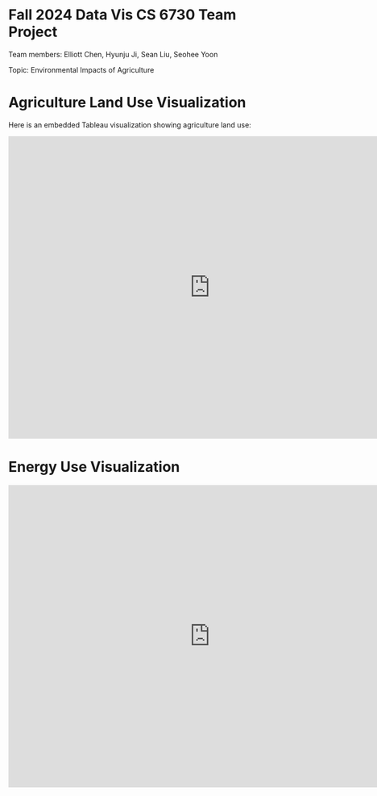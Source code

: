 # Fall 2024 Data Vis CS 6730 Team Project

Team members: Elliott Chen, Hyunju Ji, Sean Liu, Seohee Yoon

Topic: Environmental Impacts of Agriculture

# Agriculture Land Use Visualization

Here is an embedded Tableau visualization showing agriculture land use:

<iframe src="https://public.tableau.com/views/6730_Visualizations_AgriLandUse/AgriLandUse?:showVizHome=no&:embed=true" 
        width="800" 
        height="600" 
        frameborder="0"></iframe>
        
# Energy Use Visualization

<iframe src="https://public.tableau.com/views/6730_Visualizations_AgriLandUse/AgriLandUse?:showVizHome=no&:embed=true](https://public.tableau.com/app/profile/sean.liu1413/viz/6730_Visualizations_EnergyUse/EnergyUseMap?publish=yes" 
        width="800" 
        height="600" 
        frameborder="0"></iframe>


       

